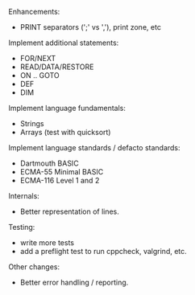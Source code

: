Enhancements:

* PRINT separators (';' vs ','), print zone, etc

Implement additional statements:

* FOR/NEXT
* READ/DATA/RESTORE
* ON .. GOTO
* DEF
* DIM

Implement language fundamentals:

* Strings
* Arrays (test with quicksort)

Implement language standards / defacto standards:

* Dartmouth BASIC
* ECMA-55 Minimal BASIC
* ECMA-116 Level 1 and 2

Internals:

* Better representation of lines.

Testing:

* write more tests
* add a preflight test to run cppcheck, valgrind, etc.

Other changes:

* Better error handling / reporting.

